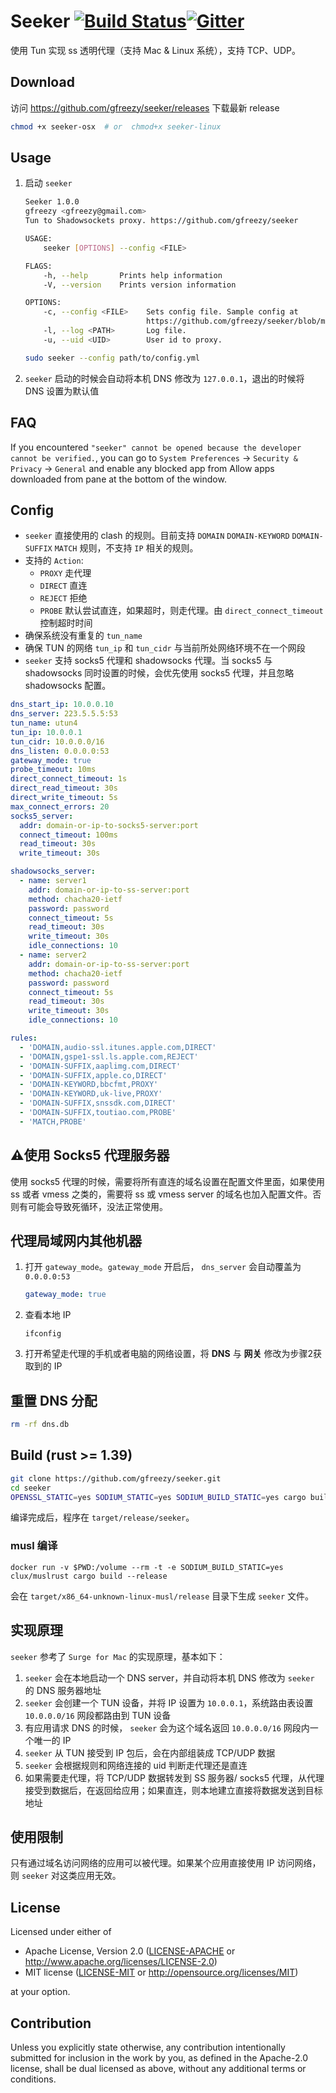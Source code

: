 # Seeker [![Build Status](https://travis-ci.com/gfreezy/seeker.svg?branch=master)](https://travis-ci.com/gfreezy/seeker)[![Gitter](https://badges.gitter.im/AllSundays/seeker.svg)](https://gitter.im/AllSundays/seeker?utm_source=badge&utm_medium=badge&utm_campaign=pr-badge)
使用 Tun 实现 ss 透明代理（支持 Mac & Linux 系统），支持 TCP、UDP。

## Download
访问 https://github.com/gfreezy/seeker/releases 下载最新 release

```bash
chmod +x seeker-osx  # or  chmod+x seeker-linux
```
## Usage

1. 启动 `seeker`

    ```bash
    Seeker 1.0.0
    gfreezy <gfreezy@gmail.com>
    Tun to Shadowsockets proxy. https://github.com/gfreezy/seeker
    
    USAGE:
        seeker [OPTIONS] --config <FILE>
    
    FLAGS:
        -h, --help       Prints help information
        -V, --version    Prints version information
    
    OPTIONS:
        -c, --config <FILE>    Sets config file. Sample config at
                               https://github.com/gfreezy/seeker/blob/master/sample_config.yml
        -l, --log <PATH>       Log file.
        -u, --uid <UID>        User id to proxy.
    ```
   
   ```bash
   sudo seeker --config path/to/config.yml
   ```
      
2. `seeker` 启动的时候会自动将本机 DNS 修改为 `127.0.0.1`，退出的时候将 DNS 设置为默认值

## FAQ
If you encountered `"seeker" cannot be opened because the developer cannot be verified.`, you can go to `System Preferences` -> `Security & Privacy` -> `General` and enable any blocked app from Allow apps downloaded from pane at the bottom of the window.
 
## Config

* `seeker` 直接使用的 clash 的规则。目前支持 `DOMAIN` `DOMAIN-KEYWORD` `DOMAIN-SUFFIX` `MATCH` 规则，不支持 `IP` 相关的规则。
* 支持的 `Action`:
    * `PROXY` 走代理 
    * `DIRECT` 直连
    * `REJECT` 拒绝 
    * `PROBE` 默认尝试直连，如果超时，则走代理。由 `direct_connect_timeout` 控制超时时间
* 确保系统没有重复的 `tun_name` 
* 确保 TUN 的网络 `tun_ip` 和 `tun_cidr` 与当前所处网络环境不在一个网段
* `seeker` 支持 socks5 代理和 shadowsocks 代理。当 socks5 与 shadowsocks 同时设置的时候，会优先使用 socks5 代理，并且忽略 shadowsocks 配置。 
```yaml
dns_start_ip: 10.0.0.10
dns_server: 223.5.5.5:53
tun_name: utun4
tun_ip: 10.0.0.1
tun_cidr: 10.0.0.0/16
dns_listen: 0.0.0.0:53
gateway_mode: true
probe_timeout: 10ms
direct_connect_timeout: 1s
direct_read_timeout: 30s
direct_write_timeout: 5s
max_connect_errors: 20
socks5_server:
  addr: domain-or-ip-to-socks5-server:port
  connect_timeout: 100ms
  read_timeout: 30s
  write_timeout: 30s

shadowsocks_server:
  - name: server1
    addr: domain-or-ip-to-ss-server:port
    method: chacha20-ietf
    password: password
    connect_timeout: 5s
    read_timeout: 30s
    write_timeout: 30s
    idle_connections: 10
  - name: server2
    addr: domain-or-ip-to-ss-server:port
    method: chacha20-ietf
    password: password
    connect_timeout: 5s
    read_timeout: 30s
    write_timeout: 30s
    idle_connections: 10

rules:
  - 'DOMAIN,audio-ssl.itunes.apple.com,DIRECT'
  - 'DOMAIN,gspe1-ssl.ls.apple.com,REJECT'
  - 'DOMAIN-SUFFIX,aaplimg.com,DIRECT'
  - 'DOMAIN-SUFFIX,apple.co,DIRECT'
  - 'DOMAIN-KEYWORD,bbcfmt,PROXY'
  - 'DOMAIN-KEYWORD,uk-live,PROXY'
  - 'DOMAIN-SUFFIX,snssdk.com,DIRECT'
  - 'DOMAIN-SUFFIX,toutiao.com,PROBE'
  - 'MATCH,PROBE'
```

## ⚠️使用 Socks5 代理服务器
使用 socks5 代理的时候，需要将所有直连的域名设置在配置文件里面，如果使用 ss 或者 vmess 之类的，需要将 ss 或 vmess server 
的域名也加入配置文件。否则有可能会导致死循环，没法正常使用。

## 代理局域网内其他机器
1. 打开 `gateway_mode`。`gateway_mode` 开启后， `dns_server` 会自动覆盖为 `0.0.0.0:53`

    ```yaml
    gateway_mode: true
    ```

2. 查看本地 IP

    ```shell script
    ifconfig
    ```

3. 打开希望走代理的手机或者电脑的网络设置，将 **DNS** 与 **网关** 修改为步骤2获取到的 IP


## 重置 DNS 分配

```bash
rm -rf dns.db
``` 

## Build (rust >= 1.39)
```bash
git clone https://github.com/gfreezy/seeker.git
cd seeker
OPENSSL_STATIC=yes SODIUM_STATIC=yes SODIUM_BUILD_STATIC=yes cargo build --release
```

编译完成后，程序在 `target/release/seeker`。

### musl 编译
```shell
docker run -v $PWD:/volume --rm -t -e SODIUM_BUILD_STATIC=yes clux/muslrust cargo build --release
```

会在 `target/x86_64-unknown-linux-musl/release` 目录下生成 `seeker` 文件。

## 实现原理
`seeker` 参考了 `Surge for Mac` 的实现原理，基本如下：

1. `seeker` 会在本地启动一个 DNS server，并自动将本机 DNS 修改为 `seeker` 的 DNS 服务器地址
2. `seeker` 会创建一个 TUN 设备，并将 IP 设置为 `10.0.0.1`，系统路由表设置 `10.0.0.0/16` 网段都路由到 TUN 设备
2. 有应用请求 DNS 的时候， `seeker` 会为这个域名返回 `10.0.0.0/16` 网段内一个唯一的 IP 
3. `seeker` 从 TUN 接受到 IP 包后，会在内部组装成 TCP/UDP 数据
4. `seeker` 会根据规则和网络连接的 uid 判断走代理还是直连
5. 如果需要走代理，将 TCP/UDP 数据转发到 SS 服务器/ socks5 代理，从代理接受到数据后，在返回给应用；如果直连，则本地建立直接将数据发送到目标地址

## 使用限制

只有通过域名访问网络的应用可以被代理。如果某个应用直接使用 IP 访问网络，则 `seeker` 对这类应用无效。

## License

Licensed under either of

 * Apache License, Version 2.0
   ([LICENSE-APACHE](LICENSE-APACHE) or http://www.apache.org/licenses/LICENSE-2.0)
 * MIT license
   ([LICENSE-MIT](LICENSE-MIT) or http://opensource.org/licenses/MIT)

at your option.

## Contribution

Unless you explicitly state otherwise, any contribution intentionally submitted
for inclusion in the work by you, as defined in the Apache-2.0 license, shall be
dual licensed as above, without any additional terms or conditions.
